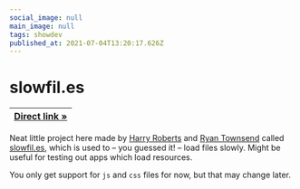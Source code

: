 ```yaml
---
social_image: null
main_image: null
tags: showdev
published_at: 2021-07-04T13:20:17.626Z
---
```


# slowfil.es

| [Direct link »](https://slowfile.es) |
| ------------------------------------ |

Neat little project here made by [Harry Roberts](https://csswizardry.com/) and [Ryan Townsend](https://www.twnsnd.com/) called [slowfil.es](https://slowfil.es), which is used to – you guessed it! – load files slowly. Might be useful for testing out apps which load resources.

You only get support for `js` and `css` files for now, but that may change later.